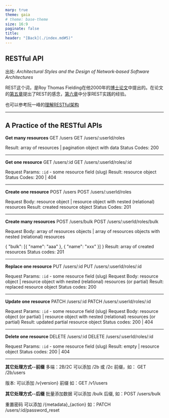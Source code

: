 ```yaml
---
marp: true
theme: gaia
# theme: base-theme
size: 16:9
paginate: false
title:
header: "[Back](./index.md#5)"
---
```


## RESTful API

出处: *Architectural Styles and
the Design of Network-based Software Architectures*

REST这个词，是Roy Thomas Fielding在他2000年的[博士论文](https://www.ics.uci.edu/~fielding/pubs/dissertation/top.htm)中提出的。在论文的[第五章](https://www.ics.uci.edu/~fielding/pubs/dissertation/rest_arch_style.htm)提出了REST的感念，[第六章](https://www.ics.uci.edu/~fielding/pubs/dissertation/evaluation.htm)中分享REST实践的经验。

也可以参考阮一峰的[理解RESTful架构](https://www.ruanyifeng.com/blog/2011/09/restful.html)

---

## A Practice of the RESTful APIs

**Get many resources**
GET /users
GET /users/:userId/roles

Result: array of resources | pagination object with data
Status Codes: 200

---

**Get one resource**
GET /users/:id
GET /users/:userId/roles/:id

Request Params: `:id` - some resource field (slug)
Result: resource object
Status Codes: 200 | 404

---

**Create one resource**
POST /users
POST /users/:userId/roles

Request Body: resource object | resource object with nested (relational) resources
Result: created resource object
Status Codes: 201

---

**Create many resources**
POST /users/bulk
POST /users/:userId/roles/bulk

Request Body: array of resources objects | array of resources objects with nested (relational) resources

{
  "bulk": [{ "name": "aaa" }, { "name": "xxx" }]
}
Result: array of created resources
Status codes: 201

---
**Replace one resource**
PUT /users/:id
PUT /users/:userId/roles/:id

Request Params: `:id` - some resource field (slug)
Request Body: resource object | resource object with nested (relational) resources (or partial)
Result: replaced resource object
Status codes: 200

---

**Update one resource**
PATCH /users/:id
PATCH /users/:userId/roles/:id

Request Params: `:id` - some resource field (slug)
Request Body: resource object (or partial) | resource object with nested (relational) resources (or partial)
Result: updated partial resource object
Status codes: 200 | 404

---

**Delete one resource**
DELETE /users/:id
DELETE /users/:userId/roles/:id

Request Params: `:id` - some resource field (slug)
Result: empty | resource object
Status codes: 200 | 404

---

**其它处理方式--前缀**
多端：2B/2C
可以添加 /2b 或 /2c 前缀，如： GET /2b/users

版本:
可以添加 /v{version} 前缀 如：GET /v1/users

**其它处理方式--后缀**
批量添加数据
可以添加 /bulk 后缀, 如：POST /users/bulk

重置密码
可以添加 /{metadata}_{action} 如：PATCH /users/:id/password_reset
